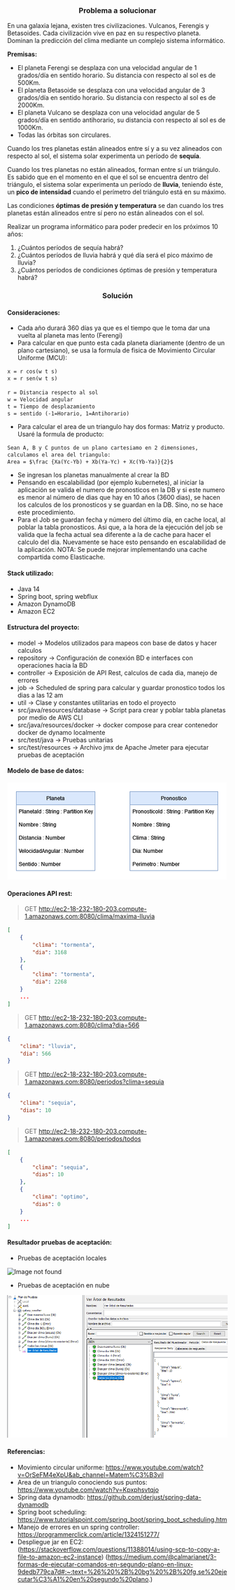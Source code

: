 ### <center>**Problema a solucionar**</center>
En una galaxia lejana, existen tres civilizaciones. Vulcanos, Ferengis y Betasoides. Cada
civilización vive en paz en su respectivo planeta.
Dominan la predicción del clima mediante un complejo sistema informático.

**Premisas:**
- El planeta Ferengi se desplaza con una velocidad angular de 1 grados/día en sentido horario. Su distancia con respecto al sol es de 500Km.
- El planeta Betasoide se desplaza con una velocidad angular de 3 grados/día en sentido horario. Su distancia con respecto al sol es de 2000Km.
- El planeta Vulcano se desplaza con una velocidad angular de 5 grados/día en sentido anti­horario, su distancia con respecto al sol es de 1000Km.
- Todas las órbitas son circulares.

Cuando los tres planetas están alineados entre sí y a su vez alineados con respecto al sol, el
sistema solar experimenta un período de **sequía**.

Cuando los tres planetas no están alineados, forman entre sí un triángulo. Es sabido que en el
momento en el que el sol se encuentra dentro del triángulo, el sistema solar experimenta un
período de **lluvia**, teniendo éste, un **pico de intensidad** cuando el perímetro del triángulo está en
su máximo.

Las condiciones **óptimas de presión y temperatura** se dan cuando los tres planetas están
alineados entre sí pero no están alineados con el sol.

Realizar un programa informático para poder predecir en los próximos 10 años:
1. ¿Cuántos períodos de sequía habrá?
2. ¿Cuántos períodos de lluvia habrá y qué día será el pico máximo de lluvia?
3. ¿Cuántos períodos de condiciones óptimas de presión y temperatura habrá?

### <center>**Solución**</center>
#### **Consideraciones:**

- Cada año durará 360 días ya que es el tiempo que le toma dar una vuelta al planeta mas lento (Ferengi)
- Para calcular en que punto esta cada planeta diariamente (dentro de un plano cartesiano), se usa la formula de fisica de Movimiento Circular Uniforme (MCU):
```
x = r cos(w t s)
x = r sen(w t s)

r = Distancia respecto al sol
w = Velocidad angular
t = Tiempo de desplazamiento
s = sentido (-1=Horario, 1=Antihorario)
```
- Para calcular el area de un triangulo hay dos formas: Matriz y producto. Usaré la formula de producto:
```
Sean A, B y C puntos de un plano cartesiamo en 2 dimensiones, calculamos el area del triangulo:
Area = $\frac {Xa(Yc-Yb) + Xb(Ya-Yc) + Xc(Yb-Ya)}{2}$ 
```
- Se ingresan los planetas manualmente al crear la BD
- Pensando en escalabilidad (por ejemplo kubernetes), al iniciar la aplicación se valida el numero de pronosticos en la DB y si este numero es menor al número de dias que hay en 10 años (3600 dias), se hacen los calculos de los pronosticos y se guardan en la DB. Sino, no se hace este procedimiento.
- Para el Job se guardan fecha y número del último día, en cache local, al poblar la tabla pronosticos. Asi que, a la hora de la ejecución del job se valida que la fecha actual sea diferente a la de cache para hacer el calculo del dia. Nuevamente se hace esto pensando en escalabilidad de la aplicación. NOTA:  Se puede mejorar implementando una cache compartida como Elasticache.


#### **Stack utilizado:**
- Java 14
- Spring boot, spring webflux
- Amazon DynamoDB
- Amazon EC2

#### **Estructura del proyecto:**
- model -> Modelos utilizados para mapeos con base de datos y hacer calculos
- repository -> Configuración de conexión BD e interfaces con operaciones hacia la BD
- controller -> Exposición de API Rest, calculos de cada dia, manejo de errores
- job -> Scheduled de spring para calcular y guardar pronostico todos los dias a las 12 am
- util -> Clase y constantes utilitarias en todo el proyecto
- src/java/resources/database -> Script para crear y poblar tabla planetas por medio de AWS CLI
- src/java/resources/docker -> docker compose para crear contenedor docker de dynamo localmente
- src/test/java -> Pruebas unitarias
- src/test/resources -> Archivo jmx de Apache Jmeter para ejecutar pruebas de aceptación

#### **Modelo de base de datos:**
![Image not found](https://github.com/braduran/galaxy_weather/blob/main/images/DB_modelo.png?raw=true)

#### **Operaciones API rest:**
> GET http://ec2-18-232-180-203.compute-1.amazonaws.com:8080/clima/maxima-lluvia
```json
[
    {
        "clima": "tormenta",
        "dia": 3168
    },
    {
        "clima": "tormenta",
        "dia": 2268
    }
    ...
]
```

> GET http://ec2-18-232-180-203.compute-1.amazonaws.com:8080/clima?dia=566
```json
{
    "clima": "lluvia",
    "dia": 566
}
```

> GET http://ec2-18-232-180-203.compute-1.amazonaws.com:8080/periodos?clima=sequia
```json
{
    "clima": "sequia",
    "dias": 10
}
```

> GET http://ec2-18-232-180-203.compute-1.amazonaws.com:8080/periodos/todos
```json
[
    {
        "clima": "sequia",
        "dias": 10
    },
    {
        "clima": "optimo",
        "dias": 0
    }
    ...
]
```

#### **Resultador pruebas de aceptación:**
- Pruebas de aceptación locales

![Image not found](https://github.com/braduran/galaxy_weather/blob/main/images/Pruebas_aceptación_local.png?raw=true)

- Pruebas de aceptación en nube

![Image not found](https://github.com/braduran/galaxy_weather/blob/main/images/Pruebas_aceptacion_aws.png?raw=true)

#### **Referencias:**
- Movimiento circular uniforme: https://www.youtube.com/watch?v=OrSeFM4eXpU&ab_channel=Matem%C3%B3vil
- Area de un triangulo conociendo sus puntos: https://www.youtube.com/watch?v=Kpxphsvtqjo
- Spring data dynamodb: https://github.com/derjust/spring-data-dynamodb
- Spring boot scheduling: https://www.tutorialspoint.com/spring_boot/spring_boot_scheduling.htm
- Manejo de errores en un spring controller: https://programmerclick.com/article/1324151277/
- Despliegue jar en EC2: (https://stackoverflow.com/questions/11388014/using-scp-to-copy-a-file-to-amazon-ec2-instance) (https://medium.com/@calmarianet/3-formas-de-ejecutar-comandos-en-segundo-plano-en-linux-9dedb779ca7d#:~:text=%26%20%2B%20bg%20%2B%20fg,se%20ejecutar%C3%A1%20en%20segundo%20plano.)